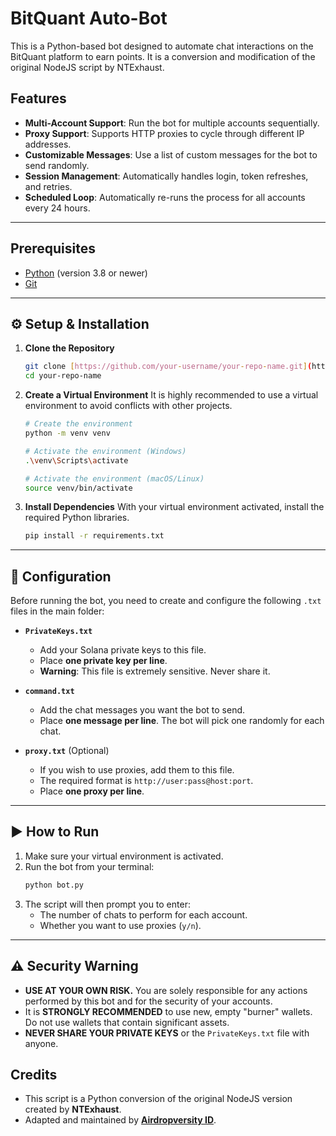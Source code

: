 # BitQuant Auto-Bot

This is a Python-based bot designed to automate chat interactions on the BitQuant platform to earn points. It is a conversion and modification of the original NodeJS script by NTExhaust.

## Features

* **Multi-Account Support**: Run the bot for multiple accounts sequentially.
* **Proxy Support**: Supports HTTP proxies to cycle through different IP addresses.
* **Customizable Messages**: Use a list of custom messages for the bot to send randomly.
* **Session Management**: Automatically handles login, token refreshes, and retries.
* **Scheduled Loop**: Automatically re-runs the process for all accounts every 24 hours.

---

## Prerequisites

* [Python](https://www.python.org/downloads/) (version 3.8 or newer)
* [Git](https://git-scm.com/downloads/)

---

## ⚙️ Setup & Installation

1.  **Clone the Repository**
    ```bash
    git clone [https://github.com/your-username/your-repo-name.git](https://github.com/your-username/your-repo-name.git)
    cd your-repo-name
    ```

2.  **Create a Virtual Environment**
    It is highly recommended to use a virtual environment to avoid conflicts with other projects.
    ```bash
    # Create the environment
    python -m venv venv
    ```
    ```bash
    # Activate the environment (Windows)
    .\venv\Scripts\activate
    ```
    ```bash
    # Activate the environment (macOS/Linux)
    source venv/bin/activate
    ```

3.  **Install Dependencies**
    With your virtual environment activated, install the required Python libraries.
    ```bash
    pip install -r requirements.txt
    ```
---

## 📝 Configuration

Before running the bot, you need to create and configure the following `.txt` files in the main folder:

* **`PrivateKeys.txt`**
    * Add your Solana private keys to this file.
    * Place **one private key per line**.
    * **Warning**: This file is extremely sensitive. Never share it.

* **`command.txt`**
    * Add the chat messages you want the bot to send.
    * Place **one message per line**. The bot will pick one randomly for each chat.

* **`proxy.txt`** (Optional)
    * If you wish to use proxies, add them to this file.
    * The required format is `http://user:pass@host:port`.
    * Place **one proxy per line**.

---

## ▶️ How to Run

1.  Make sure your virtual environment is activated.
2.  Run the bot from your terminal:
    ```bash
    python bot.py
    ```
3.  The script will then prompt you to enter:
    * The number of chats to perform for each account.
    * Whether you want to use proxies (`y/n`).

---

## ⚠️ Security Warning

* **USE AT YOUR OWN RISK.** You are solely responsible for any actions performed by this bot and for the security of your accounts.
* It is **STRONGLY RECOMMENDED** to use new, empty "burner" wallets. Do not use wallets that contain significant assets.
* **NEVER SHARE YOUR PRIVATE KEYS** or the `PrivateKeys.txt` file with anyone.

## Credits

* This script is a Python conversion of the original NodeJS version created by **NTExhaust**.
* Adapted and maintained by [**Airdropversity ID**](https://t.me/AirdropversityID).
